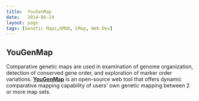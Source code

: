 ```yaml
---
title:  YouGenMap
date:   2014-06-24
layout: page
tags: [Genetic Maps,GMOD, CMap, Web Dev]
---
```


## YouGenMap

Comparative genetic maps are used in examination of genome organization, detection of conserved gene order, and exploration of marker order variations. **[YouGenMap](http://bioinfolab.miamioh.edu/yougenmap/)** is an open-source web tool that offers dynamic comparative mapping capability of users' own genetic mapping between 2 or more map sets.
